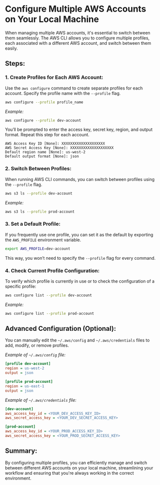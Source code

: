 # **Configure Multiple AWS Accounts on Your Local Machine**

When managing multiple AWS accounts, it's essential to switch between them seamlessly. The AWS CLI allows you to configure multiple profiles, each associated with a different AWS account, and switch between them easily.

## **Steps:**

### 1. **Create Profiles for Each AWS Account:**

Use the `aws configure` command to create separate profiles for each account. Specify the profile name with the `--profile` flag.

```bash
aws configure --profile profile_name
```

_Example:_

```bash
aws configure --profile dev-account
```

You’ll be prompted to enter the access key, secret key, region, and output format. Repeat this step for each account.

```in
AWS Access Key ID [None]: XXXXXXXXXXXXXXXXXXXX
AWS Secret Access Key [None]: XXXXXXXXXXXXXXXXXXXX
Default region name [None]: us-west-2
Default output format [None]: json
```

### 2. **Switch Between Profiles:**

When running AWS CLI commands, you can switch between profiles using the `--profile` flag.

```bash
aws s3 ls --profile dev-account
```

_Example:_

```bash
aws s3 ls --profile prod-account
```

### 3. **Set a Default Profile:**

If you frequently use one profile, you can set it as the default by exporting the `AWS_PROFILE` environment variable.

```bash
export AWS_PROFILE=dev-account
```

This way, you won’t need to specify the `--profile` flag for every command.

### 4. **Check Current Profile Configuration:**

To verify which profile is currently in use or to check the configuration of a specific profile:

```bash
aws configure list --profile dev-account
```

_Example:_

```bash
aws configure list --profile prod-account
```

## **Advanced Configuration (Optional):**

You can manually edit the `~/.aws/config` and `~/.aws/credentials` files to add, modify, or remove profiles.

_Example of `~/.aws/config` file:_

```ini
[profile dev-account]
region = us-west-2
output = json

[profile prod-account]
region = us-east-1
output = json
```

_Example of `~/.aws/credentials` file:_

```ini
[dev-account]
aws_access_key_id = <YOUR_DEV_ACCESS_KEY_ID>
aws_secret_access_key = <YOUR_DEV_SECRET_ACCESS_KEY>

[prod-account]
aws_access_key_id = <YOUR_PROD_ACCESS_KEY_ID>
aws_secret_access_key = <YOUR_PROD_SECRET_ACCESS_KEY>
```

## **Summary:**

By configuring multiple profiles, you can efficiently manage and switch between different AWS accounts on your local machine, streamlining your workflow and ensuring that you're always working in the correct environment.
